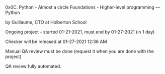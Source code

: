 0x0C. Python - Almost a circle
 Foundations - Higher-level programming ― Python

 by Guillaume, CTO at Holberton School

 Ongoing project - started 01-21-2021, must end by 01-27-2021 (in 1 day)

 Checker will be released at 01-27-2021 12:36 AM

 Manual QA review must be done (request it when you are done with the project)

 QA review fully automated.

